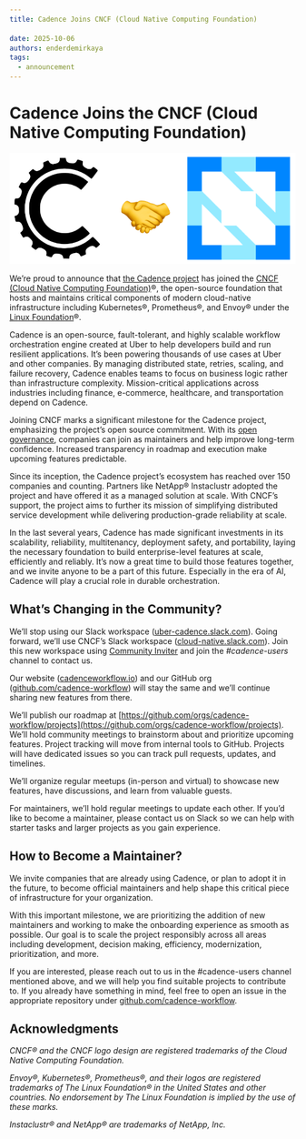 ```yaml
---
title: Cadence Joins CNCF (Cloud Native Computing Foundation)

date: 2025-10-06
authors: enderdemirkaya
tags:
  - announcement
---
```


# Cadence Joins the CNCF (Cloud Native Computing Foundation)

![using.png](./cncf/cadence-joins-cncf.png)

We’re proud to announce that [the Cadence project](https://cadenceworkflow.io/) has joined the [CNCF (Cloud Native Computing Foundation)](https://www.cncf.io/)®, the open-source foundation that hosts and maintains critical components of modern cloud-native infrastructure including Kubernetes®, Prometheus®, and Envoy® under the [Linux Foundation](https://www.linuxfoundation.org/)®.

Cadence is an open-source, fault-tolerant, and highly scalable workflow orchestration engine created at Uber to help developers build and run resilient applications. It’s been powering thousands of use cases at Uber and other companies. By managing distributed state, retries, scaling, and failure recovery, Cadence enables teams to focus on business logic rather than infrastructure complexity. Mission-critical applications across industries including finance, e-commerce, healthcare, and transportation depend on Cadence.

Joining CNCF marks a significant milestone for the Cadence project, emphasizing the project’s open source commitment. With its [open governance](https://cadenceworkflow.io/community/governance), companies can join as maintainers and help improve long-term confidence. Increased transparency in roadmap and execution make upcoming features predictable.

Since its inception, the Cadence project’s ecosystem has reached over 150 companies and counting. Partners like NetApp® Instaclustr adopted the project and have offered it as a managed solution at scale. With CNCF’s support, the project aims to further its mission of simplifying distributed service development while delivering production-grade reliability at scale.

In the last several years, Cadence has made significant investments in its scalability, reliability, multitenancy, deployment safety, and portability, laying the necessary foundation to build enterprise-level features at scale, efficiently and reliably. It’s now a great time to build those features together, and we invite anyone to be a part of this future. Especially in the era of AI, Cadence will play a crucial role in durable orchestration. 

## What’s Changing in the Community?

We’ll stop using our Slack workspace ([uber-cadence.slack.com](http://uber-cadence.slack.com)). Going forward, we’ll use CNCF’s Slack workspace ([cloud-native.slack.com](https://cloud-native.slack.com/)). Join this new workspace using [Community Inviter](https://communityinviter.com/apps/cloud-native/cncf) and join the *\#cadence-users* channel to contact us. 

Our website ([cadenceworkflow.io](http://cadenceworkflow.io)) and our GitHub org ([github.com/cadence-workflow](http://github.com/cadence-workflow)) will stay the same and we’ll continue sharing new features from there. 

We’ll publish our roadmap at [https://github.com/orgs/cadence-workflow/projects](https://github.com/orgs/cadence-workflow/projects). We’ll hold community meetings to brainstorm about and prioritize upcoming features. Project tracking will move from internal tools to GitHub. Projects will have dedicated issues so you can track pull requests, updates, and timelines. 

We’ll organize regular meetups (in-person and virtual) to showcase new features, have discussions, and learn from valuable guests. 

For maintainers, we’ll hold regular meetings to update each other. If you’d like to become a maintainer, please contact us on Slack so we can help with starter tasks and larger projects as you gain experience.

## How to Become a Maintainer?

We invite companies that are already using Cadence, or plan to adopt it in the future, to become official maintainers and help shape this critical piece of infrastructure for your organization.

With this important milestone, we are prioritizing the addition of new maintainers and working to make the onboarding experience as smooth as possible. Our goal is to scale the project responsibly across all areas including development, decision making, efficiency, modernization, prioritization, and more.

If you are interested, please reach out to us in the #cadence-users channel mentioned above, and we will help you find suitable projects to contribute to. If you already have something in mind, feel free to open an issue in the appropriate repository under [github.com/cadence-workflow](http://github.com/cadence-workflow).

## Acknowledgments

*CNCF® and the CNCF logo design are registered trademarks of the Cloud Native Computing Foundation.*

*Envoy®, Kubernetes®, Prometheus®, and their logos are registered trademarks of The Linux Foundation® in the United States and other countries. No endorsement by The Linux Foundation is implied by the use of these marks.*

*Instaclustr® and NetApp® are trademarks of NetApp, Inc.*